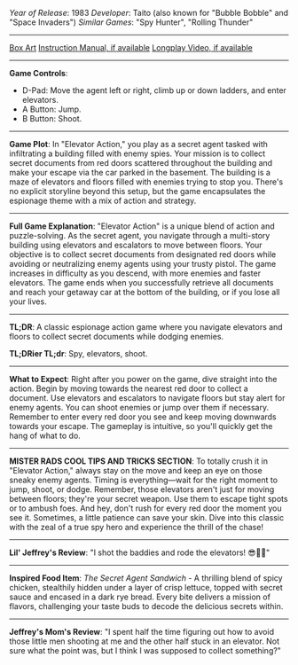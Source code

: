 *Year of Release*: 1983
*Developer*: Taito (also known for "Bubble Bobble" and "Space Invaders")
*Similar Games*: "Spy Hunter", "Rolling Thunder"

---
[Box Art](https://www.google.com/search?newwindow=1&sca_esv=171a28ce0fc58a51&q=NES+Game+Box+Art+Elevator+Action&uds=AMwkrPvg5PKm_dNhMKTbEqnEKe3-6XxiOpNFjFnlqxFDMqlwhD6DPVRAm9-_1gPBbxy9DIo_-S5UzNiyucG_Gr6nVqbvCtLly5uEc6a3pXEPsUbauYHkPixzlqsDC7Hx8tvooks1KEQd&udm=2&sa=X&ved=2ahUKEwi1r5fThMWEAxVsGtAFHU9IDJYQtKgLegQIDBAB&biw=1536&bih=714&dpr=1.25) 
[Instruction Manual, if available](https://www.google.com/search?q=NES+Instruction+Manual+Elevator+Action)
[Longplay Video, if available](https://www.youtube.com/results?search_query=nes+full+longplay+Elevator+Action) 

- - -
**Game Controls**:
- D-Pad: Move the agent left or right, climb up or down ladders, and enter elevators.
- A Button: Jump.
- B Button: Shoot.

- - -
**Game Plot**: In "Elevator Action," you play as a secret agent tasked with infiltrating a building filled with enemy spies. Your mission is to collect secret documents from red doors scattered throughout the building and make your escape via the car parked in the basement. The building is a maze of elevators and floors filled with enemies trying to stop you. There's no explicit storyline beyond this setup, but the game encapsulates the espionage theme with a mix of action and strategy.

- - -
**Full Game Explanation**: "Elevator Action" is a unique blend of action and puzzle-solving. As the secret agent, you navigate through a multi-story building using elevators and escalators to move between floors. Your objective is to collect secret documents from designated red doors while avoiding or neutralizing enemy agents using your trusty pistol. The game increases in difficulty as you descend, with more enemies and faster elevators. The game ends when you successfully retrieve all documents and reach your getaway car at the bottom of the building, or if you lose all your lives.

- - -
**TL;DR**: A classic espionage action game where you navigate elevators and floors to collect secret documents while dodging enemies.

**TL;DRier TL;dr**: Spy, elevators, shoot.

- - -
**What to Expect**: Right after you power on the game, dive straight into the action. Begin by moving towards the nearest red door to collect a document. Use elevators and escalators to navigate floors but stay alert for enemy agents. You can shoot enemies or jump over them if necessary. Remember to enter every red door you see and keep moving downwards towards your escape. The gameplay is intuitive, so you'll quickly get the hang of what to do.

---

**MISTER RADS COOL TIPS AND TRICKS SECTION**: To totally crush it in "Elevator Action," always stay on the move and keep an eye on those sneaky enemy agents. Timing is everything—wait for the right moment to jump, shoot, or dodge. Remember, those elevators aren't just for moving between floors; they're your secret weapon. Use them to escape tight spots or to ambush foes. And hey, don't rush for every red door the moment you see it. Sometimes, a little patience can save your skin. Dive into this classic with the zeal of a true spy hero and experience the thrill of the chase!

---
**Lil' Jeffrey's Review**: "I shot the baddies and rode the elevators! 😎🔫🆒"

---
**Inspired Food Item**: *The Secret Agent Sandwich* - A thrilling blend of spicy chicken, stealthily hidden under a layer of crisp lettuce, topped with secret sauce and encased in a dark rye bread. Every bite delivers a mission of flavors, challenging your taste buds to decode the delicious secrets within.

---

**Jeffrey's Mom's Review**: "I spent half the time figuring out how to avoid those little men shooting at me and the other half stuck in an elevator. Not sure what the point was, but I think I was supposed to collect something?"
